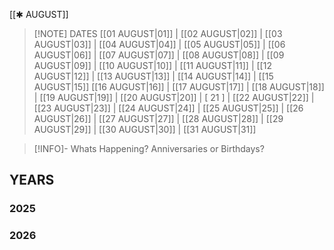  [[✱ AUGUST]]

> [!NOTE] DATES
> [[01 AUGUST|01]] | [[02 AUGUST|02]] | [[03 AUGUST|03]] | [[04 AUGUST|04]] | [[05 AUGUST|05]] | [[06 AUGUST|06]] | [[07 AUGUST|07]] | [[08 AUGUST|08]] | [[09 AUGUST|09]] | [[10 AUGUST|10]] | [[11 AUGUST|11]] | [[12 AUGUST|12]] | [[13 AUGUST|13]] | [[14 AUGUST|14]] | [[15 AUGUST|15]]
> [[16 AUGUST|16]] | [[17 AUGUST|17]] | [[18 AUGUST|18]] | [[19 AUGUST|19]] | [[20 AUGUST|20]] | [ 21 ] | [[22 AUGUST|22]] | [[23 AUGUST|23]] | [[24 AUGUST|24]] | [[25 AUGUST|25]] | [[26 AUGUST|26]] | [[27 AUGUST|27]] | [[28 AUGUST|28]] | [[29 AUGUST|29]] | [[30 AUGUST|30]] | [[31 AUGUST|31]]

> [!INFO]- Whats Happening?
> Anniversaries or Birthdays? 
## YEARS
### 2025

### 2026